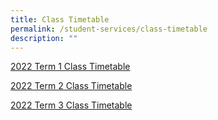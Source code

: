 ```yaml
---
title: Class Timetable
permalink: /student-services/class-timetable
description: ""
---
```

<p><a href="/files/2022%20Term%201%20Class_Final_wef%2010%20Jan_v2%20for%20website.pdf" target="">2022 Term 1 Class Timetable</a></p>
<p><a href="/files/2022%20Term%202%20Class_Final_wef%2021%20Mar_v2%20for%20website.pdf" target="">2022 Term 2 Class Timetable</a></p>
<p><a href="/files/2022/2022_Class_Term%203_for%20website_final.pdf" target="">2022 Term 3 Class Timetable</a></p>